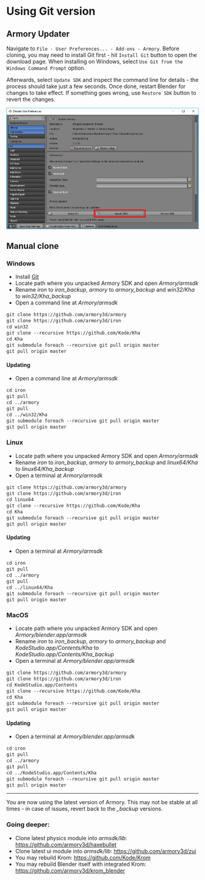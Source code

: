 # Using Git version

## Armory Updater

Navigate to `File - User Preferences... - Add-ons - Armory`. Before cloning, you may need to install Git first - hit `Install Git` button to open the download page. When installing on Windows, select `Use Git from the Windows Command Prompt` option.

Afterwards, select `Update SDK` and inspect the command line for details - the process should take just a few seconds. Once done, restart Blender for changes to take effect. If something goes wrong, use `Restore SDK` button to revert the changes.

![](/dev/img/gitversion/updater.jpg)

## Manual clone

### Windows
- Install [Git](https://git-scm.com/download/win)
- Locate path where you unpacked Armory SDK and open *Armory/armsdk*
- Rename *iron* to *iron_backup*, *armory* to *armory_backup* and *win32/Kha* to *win32/Kha_backup*
- Open a command line at *Armory/armsdk*

```
git clone https://github.com/armory3d/armory
git clone https://github.com/armory3d/iron
cd win32
git clone --recursive https://github.com/Kode/Kha
cd Kha
git submodule foreach --recursive git pull origin master
git pull origin master
```

#### Updating

- Open a command line at *Armory/armsdk*

```
cd iron
git pull
cd ../armory
git pull
cd ../win32/Kha
git submodule foreach --recursive git pull origin master
git pull origin master
```

### Linux
- Locate path where you unpacked Armory SDK and open *Armory/armsdk*
- Rename *iron* to *iron_backup*, *armory* to *armory_backup* and *linux64/Kha* to *linux64/Kha_backup*
- Open a terminal at *Armory/armsdk*

```
git clone https://github.com/armory3d/armory
git clone https://github.com/armory3d/iron
cd linux64
git clone --recursive https://github.com/Kode/Kha
cd Kha
git submodule foreach --recursive git pull origin master
git pull origin master
```

#### Updating

- Open a terminal at *Armory/armsdk*

```
cd iron
git pull
cd ../armory
git pull
cd ../linux64/Kha
git submodule foreach --recursive git pull origin master
git pull origin master
```

### MacOS

- Locate path where you unpacked Armory SDK and open *Armory/blender.app/armsdk*
- Rename *iron* to *iron_backup*, *armory* to *armory_backup* and *KodeStudio.app/Contents/Kha* to *KodeStudio.app/Contents/Kha_backup*
- Open a terminal at *Armory/blender.app/armsdk*

```
git clone https://github.com/armory3d/armory
git clone https://github.com/armory3d/iron
cd KodeStudio.app/Contents
git clone --recursive https://github.com/Kode/Kha
cd Kha
git submodule foreach --recursive git pull origin master
git pull origin master
```

#### Updating

- Open a terminal at *Armory/blender.app/armsdk*

```
cd iron
git pull
cd ../armory
git pull
cd ../KodeStudio.app/Contents/Kha
git submodule foreach --recursive git pull origin master
git pull origin master
```

---

You are now using the latest version of Armory. This may not be stable at all times - in case of issues, revert back to the *_backup* versions.

### Going deeper:

- Clone latest physics module into *armsdk/lib*: https://github.com/armory3d/haxebullet
- Clone latest ui module into *armsdk/lib*: https://github.com/armory3d/zui
- You may rebuild Krom: https://github.com/Kode/Krom
- You may rebuild Blender itself with integrated Krom: https://github.com/armory3d/krom_blender
